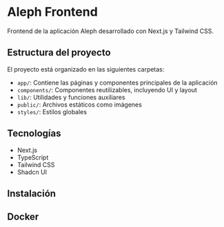 # Aleph Frontend

Frontend de la aplicación Aleph desarrollado con Next.js y Tailwind CSS.

## Estructura del proyecto

El proyecto está organizado en las siguientes carpetas:

- `app/`: Contiene las páginas y componentes principales de la aplicación
- `components/`: Componentes reutilizables, incluyendo UI y layout
- `lib/`: Utilidades y funciones auxiliares
- `public/`: Archivos estáticos como imágenes
- `styles/`: Estilos globales

## Tecnologías

- Next.js
- TypeScript
- Tailwind CSS
- Shadcn UI

## Instalación

<!-- ```bash
# Instalar dependencias
pnpm install

# Iniciar servidor de desarrollo
pnpm dev
``` -->


## Docker

<!-- El proyecto incluye configuración para Docker:

```bash
# Desarrollo
docker-compose up -f docker-compose.yml

# Producción
docker build -t aleph-frontend . -->
```